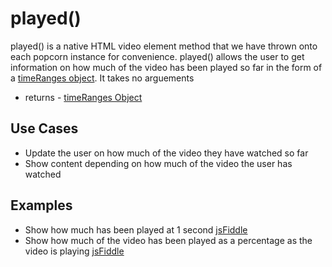 played()
==========

played() is a native HTML video element method that we have thrown onto each popcorn instance for convenience. played() allows the user to get information on how much of the video has been played so far in the form of a [timeRanges object]().  It takes no arguements

* returns - [timeRanges Object]()

Use Cases
----------

* Update the user on how much of the video they have watched so far
* Show content depending on how much of the video the user has watched

Examples
----------

* Show how much has been played at 1 second [jsFiddle](http://jsfiddle.net/LTBhy/)
* Show how much of the video has been played as a percentage as the video is playing [jsFiddle](http://jsfiddle.net/Mc6te/)
